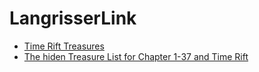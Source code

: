 # LangrisserLink
 - [Time Rift Treasures](https://langrisser.gamepedia.com/Time_Rift_Treasures)
 - [The hiden Treasure List for Chapter 1-37 and Time Rift](https://www.reddit.com/r/langrisser/comments/atz2lc/the_hiden_treasure_list_for_chapter_137_and_time/)
